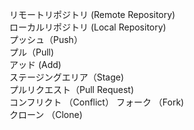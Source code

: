 リモートリポジトリ (Remote Repository)  
ローカルリポジトリ (Local Repository)  
プッシュ（Push）   
プル（Pull)  
アッド (Add)  
ステージングエリア（Stage)  
プルリクエスト（Pull Request)  
コンフリクト （Conflict） 
フォーク  （Fork)  
クローン  （Clone)  
